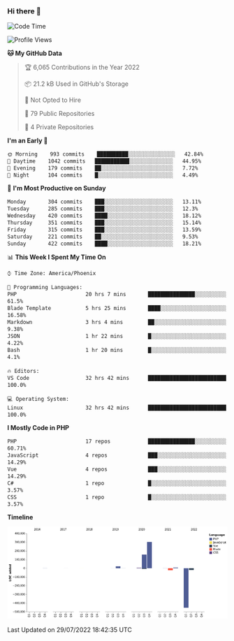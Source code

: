 ### Hi there 👋

<!--START_SECTION:waka-->
![Code Time](http://img.shields.io/badge/Code%20Time-0%20secs-blue)

![Profile Views](http://img.shields.io/badge/Profile%20Views-21-blue)

**🐱 My GitHub Data** 

> 🏆 6,065 Contributions in the Year 2022
 > 
> 📦 21.2 kB Used in GitHub's Storage 
 > 
> 🚫 Not Opted to Hire
 > 
> 📜 79 Public Repositories 
 > 
> 🔑 4 Private Repositories  
 > 
**I'm an Early 🐤** 

```text
🌞 Morning    993 commits    ██████████░░░░░░░░░░░░░░░   42.84% 
🌆 Daytime    1042 commits   ███████████░░░░░░░░░░░░░░   44.95% 
🌃 Evening    179 commits    ██░░░░░░░░░░░░░░░░░░░░░░░   7.72% 
🌙 Night      104 commits    █░░░░░░░░░░░░░░░░░░░░░░░░   4.49%

```
📅 **I'm Most Productive on Sunday** 

```text
Monday       304 commits    ███░░░░░░░░░░░░░░░░░░░░░░   13.11% 
Tuesday      285 commits    ███░░░░░░░░░░░░░░░░░░░░░░   12.3% 
Wednesday    420 commits    ████░░░░░░░░░░░░░░░░░░░░░   18.12% 
Thursday     351 commits    ███░░░░░░░░░░░░░░░░░░░░░░   15.14% 
Friday       315 commits    ███░░░░░░░░░░░░░░░░░░░░░░   13.59% 
Saturday     221 commits    ██░░░░░░░░░░░░░░░░░░░░░░░   9.53% 
Sunday       422 commits    ████░░░░░░░░░░░░░░░░░░░░░   18.21%

```


📊 **This Week I Spent My Time On** 

```text
⌚︎ Time Zone: America/Phoenix

💬 Programming Languages: 
PHP                      20 hrs 7 mins       ███████████████░░░░░░░░░░   61.5% 
Blade Template           5 hrs 25 mins       ████░░░░░░░░░░░░░░░░░░░░░   16.58% 
Markdown                 3 hrs 4 mins        ██░░░░░░░░░░░░░░░░░░░░░░░   9.38% 
JSON                     1 hr 22 mins        █░░░░░░░░░░░░░░░░░░░░░░░░   4.22% 
Bash                     1 hr 20 mins        █░░░░░░░░░░░░░░░░░░░░░░░░   4.1%

🔥 Editors: 
VS Code                  32 hrs 42 mins      █████████████████████████   100.0%

💻 Operating System: 
Linux                    32 hrs 42 mins      █████████████████████████   100.0%

```

**I Mostly Code in PHP** 

```text
PHP                      17 repos            ███████████████░░░░░░░░░░   60.71% 
JavaScript               4 repos             ███░░░░░░░░░░░░░░░░░░░░░░   14.29% 
Vue                      4 repos             ███░░░░░░░░░░░░░░░░░░░░░░   14.29% 
C#                       1 repo              █░░░░░░░░░░░░░░░░░░░░░░░░   3.57% 
CSS                      1 repo              █░░░░░░░░░░░░░░░░░░░░░░░░   3.57%

```


**Timeline**

![Chart not found](https://raw.githubusercontent.com/mikebronner/mikebronner/master/charts/bar_graph.png) 


 Last Updated on 29/07/2022 18:42:35 UTC
<!--END_SECTION:waka-->

<!--
**mikebronner/mikebronner** is a ✨ _special_ ✨ repository because its `README.md` (this file) appears on your GitHub profile.

Here are some ideas to get you started:

- 🔭 I’m currently working on ...
- 🌱 I’m currently learning ...
- 👯 I’m looking to collaborate on ...
- 🤔 I’m looking for help with ...
- 💬 Ask me about ...
- 📫 How to reach me: ...
- 😄 Pronouns: ...
- ⚡ Fun fact: ...
-->
